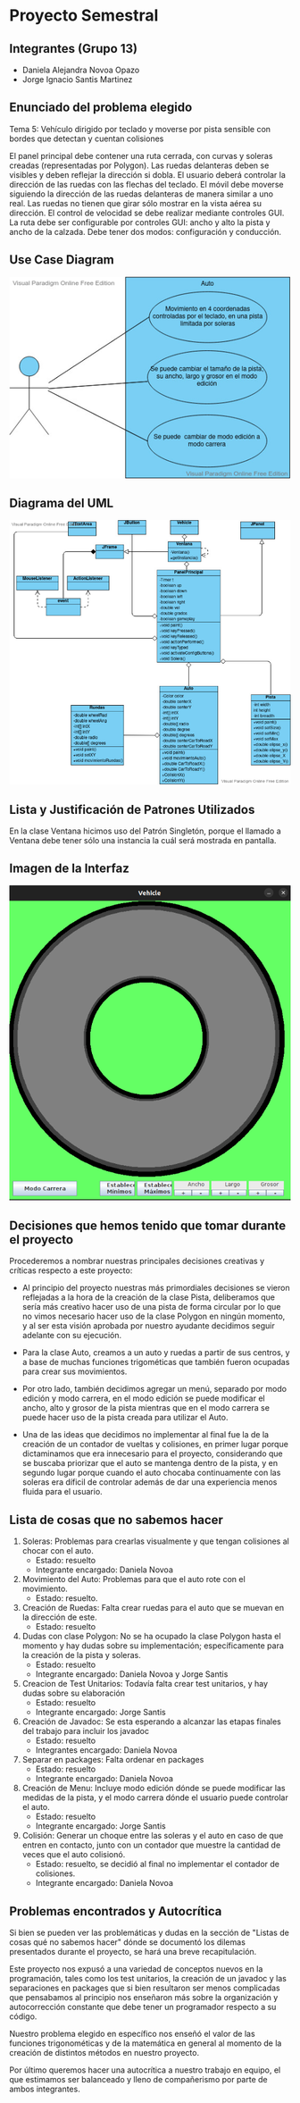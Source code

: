 # Proyecto Semestral
## Integrantes (Grupo 13)  

- Daniela Alejandra Novoa Opazo
- Jorge Ignacio Santis Martinez
 
 ## Enunciado del problema elegido  
 Tema 5: Vehículo dirigido por teclado y moverse por pista sensible con bordes que detectan y cuentan colisiones  
 
El panel principal debe contener una ruta cerrada, con curvas y soleras creadas (representadas por Polygon). Las ruedas delanteras deben se visibles y deben reflejar la dirección si dobla. El usuario deberá controlar la dirección de las ruedas con las flechas del teclado. El móvil debe moverse siguiendo la dirección de las ruedas delanteras de manera similar a uno real. Las ruedas no tienen que girar sólo mostrar en la vista aérea su dirección. El control de velocidad se debe realizar mediante controles GUI. La ruta debe ser configurable por controles GUI: ancho y alto la pista y ancho de la calzada. Debe tener dos modos: configuración y conducción.  

## Use Case Diagram  
  
  ![](CasosdeUso(1).jpg)  
    
 ## Diagrama del UML  
   
  ![](ProyectoVehicle(3).jpg)    
  
  ## Lista y Justificación de Patrones Utilizados  
  
  En la clase Ventana hicimos uso del Patrón Singletón, porque el llamado a Ventana debe tener sólo una instancia la cuál será mostrada en pantalla. 
    
  ## Imagen de la Interfaz  
  
  ![](CapturaInterfaz.png)  
   
   ## Decisiones que hemos tenido que tomar durante el proyecto  
   
   Procederemos a nombrar nuestras principales decisiones creativas y críticas respecto a este proyecto:  
   
   - Al principio del proyecto nuestras más primordiales decisiones se vieron reflejadas a la hora de la creación de la clase Pista, deliberamos que sería más creativo hacer uso de una pista de forma circular por lo que no vimos necesario hacer uso de la clase Polygon en ningún momento, y al ser esta visión aprobada por nuestro ayudante decidimos seguir adelante con su ejecución.  
   
   - Para la clase Auto, creamos a  un auto y ruedas a partir de sus centros, y a base de muchas funciones trigométicas que también fueron ocupadas para crear sus movimientos.  
       
   - Por otro lado, también decidimos agregar un menú, separado por modo edición y modo carrera, en el modo edición se puede modificar el ancho, alto y grosor de la pista mientras que en el modo carrera se puede hacer uso de la pista creada para utilizar el Auto.  
   
   - Una de las ideas que decidimos no implementar al final fue la de la creación de un contador de vueltas y colisiones, en primer lugar porque dictaminamos que era innecesario para el proyecto, considerando que se buscaba priorizar que el auto se mantenga dentro de la pista, y en segundo lugar porque cuando el auto chocaba continuamente con las soleras era díficil de controlar además de dar una experiencia menos fluida para el usuario.
    
  ## Lista de cosas que no sabemos hacer  
  1. Soleras: Problemas para crearlas visualmente y que tengan colisiones al chocar con el auto.  
     - Estado: resuelto     
     - Integrante encargado: Daniela Novoa
  2. Movimiento del Auto: Problemas para que el auto rote con el movimiento.  
      - Estado: resuelto.  
  3. Creación de Ruedas: Falta crear ruedas para el auto que se muevan en la dirección de este.  
      - Estado: resuelto
  4. Dudas con clase Polygon: No se ha ocupado la clase Polygon hasta el momento y hay dudas sobre su implementación; específicamente para la creación de        la pista y soleras.   
       - Estado: resuelto 
      - Integrante encargado: Daniela Novoa y Jorge Santis
  5. Creacion de Test Unitarios: Todavía falta crear test unitarios, y hay dudas sobre su elaboración  
       - Estado: resuelto
       - Integrante encargado: Jorge Santis
  6. Creación de Javadoc: Se esta esperando a alcanzar las etapas finales del trabajo para incluir los javadoc
       - Estado: resuelto        
       - Integrantes encargado: Daniela Novoa  
  7. Separar en packages: Falta ordenar en packages  
       - Estado: resuelto         
       - Integrante encargado: Daniela Novoa
  8. Creación de Menu: Incluye modo edición dónde se puede modificar las medidas de la pista, y el modo carrera dónde el usuario puede controlar el auto.
       - Estado: resuelto  
       - Integrante encargado: Jorge Santis
  9. Colisión: Generar un choque entre las soleras y el auto en caso de que entren en contacto, junto con un contador que muestre la cantidad de veces que el auto colisionó.
       - Estado: resuelto, se decidió al final no implementar el contador de colisiones.    
       - Integrante encargado: Daniela Novoa  
       
  ## Problemas encontrados y Autocrítica  
  Si bien se pueden ver las problemáticas y dudas en la sección de "Listas de cosas qué no sabemos hacer" dónde se documentó los dilemas presentados durante el proyecto, se hará una breve recapitulación.  
  
  Este proyecto nos expusó a una variedad de conceptos nuevos en la programación, tales como los test unitarios, la creación de un javadoc y las separaciones en packages que si bien resultaron ser menos complicadas que pensabamos al principio nos enseñaron más sobre la organización y autocorrección constante que debe tener un programador respecto a su código.    
  
  Nuestro problema elegido en específico nos enseñó el valor de las funciones trigonométicas y de la matemática en general al momento de la creación de distintos métodos en nuestro proyecto.  
  
  Por último queremos hacer una autocrítica a nuestro trabajo en equipo, el que estimamos ser balanceado y lleno de compañerismo por parte de ambos integrantes.
